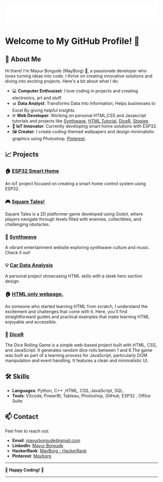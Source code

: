 
<img src="./Mayur Borgude.svg">

# Welcome to My GitHub Profile! 🌟


## 👋 About Me

Hi there! I'm Mayur Borgude (MayBorg) 👋, a passionate developer who loves turning ideas into code. I thrive on creating innovative solutions and diving into exciting projects. Here's a bit about what I do:

- 💻 **Computer Enthusiast**: I love coding in projects and creating electronics, art and stuff.
- 📊 **Data Analyst**: Transforms Data into Information, Helps businesses to Excel By giving helpful insights.
- 🌐 **Web Developer**: Working on personal HTML,CSS and Javascript tutorials and projects like [Synthwave](https://mayborg121.github.io/Synthwave/), [HTML Tutorial](https://mayborg121.github.io/xs/), [DiceR](https://mayborg121.github.io/dicer/), [Stopiee](https://mayborg121.github.io/StopWatch-Stopiee/).
- 🔧 **IoT Innovator**: Currently developing smart home solutions with ESP32.
- 🖼️ **Creator**: I create coding-themed wallpapers and design minimalistic graphics using Photoshop. [Pinterest](https://in.pinterest.com/Mayb0rg/).

## 📈 Projects

### 🏠 [ESP32 Smart Home](#)
An IoT project focused on creating a smart home control system using ESP32.

### 🎮 [Square Tales!](https://github.com/Mayborg121/Square-Tales-Godot-Game-)
Square Tales is a 2D platformer game developed using Godot, where players navigate through levels filled with enemies, collectibles, and challenging obstacles.

### 🎨 [Synthwave](https://mayborg121.github.io/Synthwave/)
A vibrant entertainment website exploring synthwave culture and music. Check it out!

### 💡 [Car Data Analysis](https://github.com/Mayborg121/Car_DataAnalysis_Dashboard)
A personal project showcasing HTML skills with a sleek hero section design.

### 🏠 [HTML only webpage.](https://mayborg121.github.io/xs/)
As someone who started learning HTML from scratch, I understand the excitement and challenges that come with it. Here, you'll find straightforward guides and practical examples that make learning HTML enjoyable and accessible.

### 🎲 [DiceR](https://mayborg121.github.io/dicer/)
The Dice Rolling Game is a simple web-based project built with HTML, CSS, and JavaScript. It generates random dice rolls between 1 and 6.The game was built as part of a learning process for JavaScript, particularly DOM manipulation and event handling. It features a clean and minimalistic UI.


## 🛠️ Skills

- **Languages**: Python, C++ ,HTML, CSS, JavaScript, SQL.
- **Tools**: VScode, PowerBI, Tableau, Photoshop, GitHub, ESP32 , Office Suite

## 📫 Contact

Feel free to reach out:

- **Email**: [mayurborgude@gmail.com](mailto:mayurborgude@gmail.com)
- **LinkedIn**: [Mayur Borgude](https://www.linkedin.com/in/mayb0rg/)
- **HackerRank**: [MayBorg - HackerRank](https://www.hackerrank.com/Mayborg)
- **Pinterest**: [Mayborg](https://in.pinterest.com/Mayb0rg/)

---

🌟 **Happy Coding!** 🌟

---

<!---
Mayborg121/Mayborg121 is a ✨ special ✨ repository because its `README.md` (this file) appears on your GitHub profile.
You can click the Preview link to take a look at your changes.
--->
